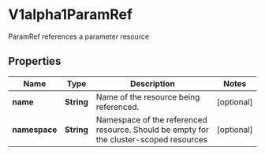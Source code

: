 

# V1alpha1ParamRef

ParamRef references a parameter resource
## Properties

Name | Type | Description | Notes
------------ | ------------- | ------------- | -------------
**name** | **String** | Name of the resource being referenced. |  [optional]
**namespace** | **String** | Namespace of the referenced resource. Should be empty for the cluster-scoped resources |  [optional]




